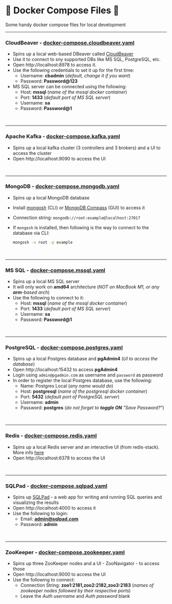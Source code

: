 # 🐳 Docker Compose Files 📁
Some handy docker compose files for local development

---

### CloudBeaver - [docker-compose.cloudbeaver.yaml](docker-compose.cloudbeaver.yaml)
- Spins up a local web-based DBeaver called [CloudBeaver](https://github.com/dbeaver/cloudbeaver)
- Use it to connect to sny supported DBs like MS SQL, PostgreSQL, etc.
- Open http://localhost:8978 to access it.
- Use the following credentials to set it up for the first time:
  - Username: **cbadmin** (_default, change it if you want_)
  - Password: **Password@123**
- MS SQL server can be connected using the following:
  - Host: **mssql** (_name of the mssql docker container_)
  - Port: **1433** (_default port of MS SQL server_)
  - Username: **sa**
  - Password: **Password@1**

<br/>

---

### Apache Kafka - [docker-compose.kafka.yaml](docker-compose.kafka.yaml)
- Spins up a local kafka cluster (3 controllers and 3 brokers) and a UI to access the cluster
- Open http://localhost:9090 to access the UI

<br/>

---

### MongoDB - [docker-compose.mongodb.yaml](docker-compose.mongodb.yaml)
- Spins up a local MongoDB database
- Install [mongosh](https://www.mongodb.com/try/download/shell) (CLI) or [MongoDB Compass](https://www.mongodb.com/try/download/compass) (GUI) to access it
- Connection string: `mongodb://root:example@localhost:27017`
- If `mongosh` is installed, then following is the way to connect to the database via CLI:

  ```sh
  mongosh -u root -p example
  ```

<br/>

---

### MS SQL - [docker-compose.mssql.yaml](docker-compose.mssql.yaml)
- Spins up a local MS SQL server
- It will only work on **amd64** architecture (_NOT on MacBook M1, or any **arm**-based arch_)
- Use the following to connect to it:
  - Host: **mssql** (_name of the mssql docker container_)
  - Port: **1433** (_default port of MS SQL server_)
  - Username: **sa**
  - Password: **Password@1**

<br/>

---

### PostgreSQL - [docker-compose.postgres.yaml](docker-compose.postgres.yaml)
- Spins up a local Postgres database and **pgAdmin4** (_UI to access the database_)
- Open http://localhost:15432 to access **pgAdmin4**
- Login using `admin@pgadmin.com` as username and `password` as password
- In order to register the local Postgres database, use the following:
  - Name: Postgres Local (_any name would do_)
  - Host: **postgresql** (_name of the postgresql docker container_)
  - Port: **5432** (_default port of PostgreSQL server_)
  - Username: **admin**
  - Password: **postgres** (_do not forget to **toggle ON** "Save Password?"_)

<br/>

---

### Redis - [docker-compose.redis.yaml](docker-compose.redis.yaml)
- Spins up a local Redis server and an interactive UI (from redis-stack). More info [here](https://redis.io/docs/latest/operate/oss_and_stack/install/install-stack/docker/)
- Open http://localhost:6378 to access the UI

<br/>

---

### SQLPad - [docker-compose.sqlpad.yaml](docker-compose.sqlpad.yaml)
- Spins up [SQLPad](https://getsqlpad.com/en/introduction/) - a web app for writing and running SQL queries and visualizing the results
- Open http://localhost:4000 to access it
- Use the following to login:
  - Email: **admin@sqlpad.com**
  - Password: **admin**

<br/>

---

### ZooKeeper - [docker-compose.zookeeper.yaml](docker-compose.zookeeper.yaml)
- Spins up three ZooKeeper nodes and a UI - ZooNavigator - to access those
- Open http://localhost:9000 to access the UI
- Use the following to connect:
  - Connection String: **zoo1:2181,zoo2:2182,zoo3:2183** (_names of zookeeper nodes followed by their respective ports_)
  - Leave the _Auth username_ and _Auth password_ blank

<br/>

